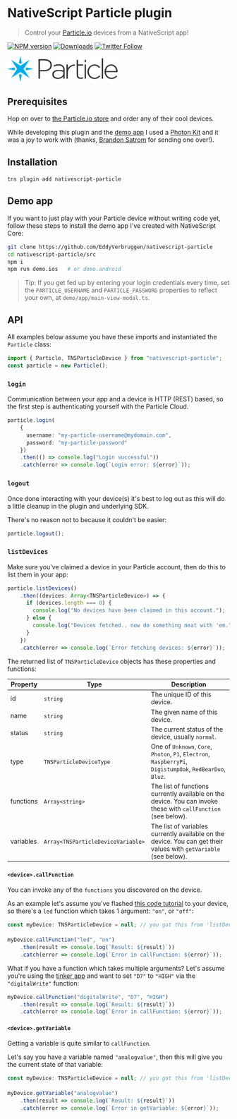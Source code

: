 # NativeScript Particle plugin

> Control your [Particle.io](https://particle.io) devices from a NativeScript app!

[![NPM version][npm-image]][npm-url]
[![Downloads][downloads-image]][npm-url]
[![Twitter Follow][twitter-image]][twitter-url]

[build-status]:https://travis-ci.org/EddyVerbruggen/nativescript-particle.svg?branch=master
[build-url]:https://travis-ci.org/EddyVerbruggen/nativescript-particle
[npm-image]:http://img.shields.io/npm/v/nativescript-particle.svg
[npm-url]:https://npmjs.org/package/nativescript-particle
[downloads-image]:http://img.shields.io/npm/dm/nativescript-particle.svg
[twitter-image]:https://img.shields.io/twitter/follow/eddyverbruggen.svg?style=social&label=Follow%20me
[twitter-url]:https://twitter.com/eddyverbruggen

<img src="demo/app/images/particle-logo.png" width="250px" alt="Particle.io logo"/><br/>

## Prerequisites
Hop on over to [the Particle.io store](https://store.particle.io) and order any of their cool devices.

While developing this plugin and the [demo app](demo/) I used a [Photon Kit](https://store.particle.io/collections/photon) and it was a joy to work with (thanks, [Brandon Satrom](https://twitter.com/BrandonSatrom) for sending one over!).

## Installation
```bash
tns plugin add nativescript-particle
```

## Demo app
If you want to just play with your Particle device without writing code yet,
follow these steps to install the demo app I've created with NativeScript Core:

```bash
git clone https://github.com/EddyVerbruggen/nativescript-particle
cd nativescript-particle/src
npm i
npm run demo.ios   # or demo.android
``` 

> Tip: If you get fed up by entering your login credentials every time, set the `PARTICLE_USERNAME` and `PARTICLE_PASSWORD` properties to reflect your own, at `demo/app/main-view-modal.ts`.

## API
All examples below assume you have these imports and instantiated the `Particle` class:
 
```typescript
import { Particle, TNSParticleDevice } from "nativescript-particle";
const particle = new Particle();
```

### `login`
Communication between your app and a device is HTTP (REST) based, so the first step is authenticating yourself with the Particle Cloud.

```typescript
particle.login(
    {
      username: "my-particle-username@mydomain.com",
      password: "my-particle-password"
    })
    .then(() => console.log("Login successful"))
    .catch(error => console.log(`Login error: ${error}`));
```

### `logout`
Once done interacting with your device(s) it's best to log out as this will do a little cleanup in the plugin and underlying SDK.

There's no reason not to because it couldn't be easier:

```typescript
particle.logout();
```

### `listDevices`
Make sure you've claimed a device in your Particle account, then do this to list them in your app:

```typescript
particle.listDevices()
    .then((devices: Array<TNSParticleDevice>) => {
      if (devices.length === 0) {
        console.log("No devices have been claimed in this account.");
      } else {
        console.log("Devices fetched.. now do something neat with 'em.");
      }
    })
    .catch(error => console.log(`Error fetching devices: ${error}`));
```

The returned list of `TNSParticleDevice` objects has these properties and functions:

| Property | Type | Description |
| --- | --- | --- |
| id | `string` | The unique ID of this device. |
| name | `string` | The given name of this device. |
| status | `string` | The current status of the device, usually `normal`. |
| type | `TNSParticleDeviceType` | One of `Unknown`, `Core`, `Photon`, `P1`, `Electron`, `RaspberryPi`, `DigistumpOak`, `RedBearDuo`, `Bluz`. |
| functions | `Array<string>` | The list of functions currently available on the device. You can invoke these with `callFunction` (see below). |
| variables | `Array<TNSParticleDeviceVariable>` | The list of variables currently available on the device. You can get their values with `getVariable` (see below). |

#### `<device>.callFunction`
You can invoke any of the `functions` you discovered on the device.

As an example let's assume you've flashed [this code tutorial](https://docs.particle.io/guide/getting-started/examples/photon/#read-your-photoresistor-function-and-variable) to your device, so there's a `led` function which takes 1 argument: `"on"`, or `"off"`:

```typescript
const myDevice: TNSParticleDevice = null; // you got this from 'listDevices'

myDevice.callFunction("led", "on")
    .then(result => console.log(`Result: ${result}`))
    .catch(error => console.log(`Error in callFunction: ${error}`));
```

What if you have a function which takes multiple arguments? Let's assume you're using the [tinker app](https://docs.particle.io/guide/getting-started/examples/photon/#tinker) and want to set `"D7"` to `"HIGH"` via the `"digitalWrite"` function:

```typescript
myDevice.callFunction("digitalWrite", "D7", "HIGH")
    .then(result => console.log(`Result: ${result}`))
    .catch(error => console.log(`Error in callFunction: ${error}`));
```

#### `<device>.getVariable`
Getting a variable is quite similar to `callFunction`.

Let's say you have a variable named `"analogvalue"`, then this will give you the current state of that variable:

```typescript
const myDevice: TNSParticleDevice = null; // you got this from 'listDevices'

myDevice.getVariable("analogvalue")
    .then(result => console.log(`Result: ${result}`))
    .catch(error => console.log(`Error in getVariable: ${error}`));
```
